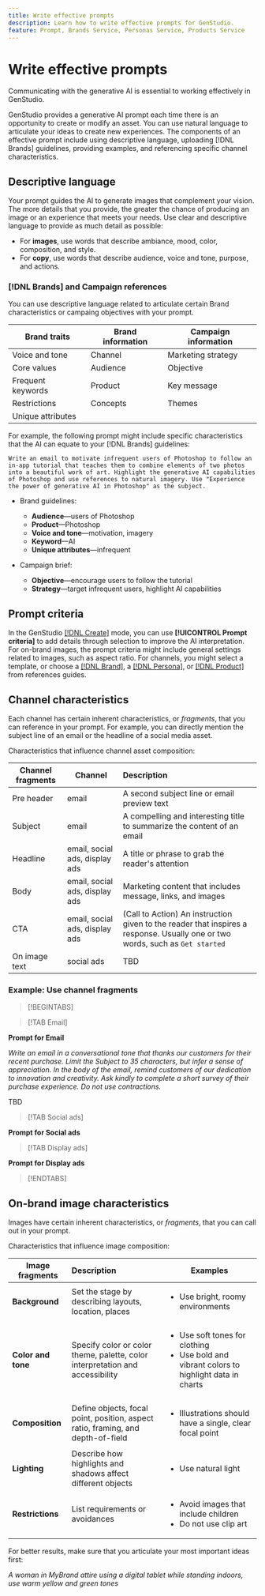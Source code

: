 ```yaml
---
title: Write effective prompts
description: Learn how to write effective prompts for GenStudio.
feature: Prompt, Brands Service, Personas Service, Products Service
---
```


# Write effective prompts

Communicating with the generative AI is essential to working effectively in GenStudio.

GenStudio provides a generative AI prompt each time there is an opportunity to create or modify an asset. You can use natural language to articulate your ideas to create new experiences. The components of an effective prompt include using descriptive language, uploading [!DNL Brands] guidelines, providing examples, and referencing specific channel characteristics.

## Descriptive language

Your prompt guides the AI to generate images that complement your vision. The more details that you provide, the greater the chance of producing an image or an experience that meets your needs. Use clear and descriptive language to provide as much detail as possible:

- For **images**, use words that describe ambiance, mood, color, composition, and style.
- For **copy**, use words that describe audience, voice and tone, purpose, and actions.

### [!DNL Brands] and Campaign references

You can use descriptive language related to articulate certain Brand characteristics or campaing objectives with your prompt.

| Brand traits     | Brand information | Campaign information |
| ---------------- | ----------------- | -------------------- |
| Voice and tone   | Channel           | Marketing strategy   |
| Core values      | Audience          | Objective            |
| Frequent keywords | Product          | Key message          |
| Restrictions     | Concepts          | Themes               |
| Unique attributes | | |

For example, the following prompt might include specific characteristics that the AI can equate to your [!DNL Brands] guidelines:

```terminal
Write an email to motivate infrequent users of Photoshop to follow an in-app tutorial that teaches them to combine elements of two photos into a beautiful work of art. Highlight the generative AI capabilities of Photoshop and use references to natural imagery. Use "Experience the power of generative AI in Photoshop" as the subject.
```

- Brand guidelines:

  - **Audience**—users of Photoshop
  - **Product**—Photoshop
  - **Voice and tone**—motivation, imagery
  - **Keyword**—AI
  - **Unique attributes**—infrequent

- Campaign brief:

  - **Objective**—encourage users to follow the tutorial
  - **Strategy**—target infrequent users, highlight AI capabilities

## Prompt criteria

In the GenStudio [[!DNL Create]](./create/overview.md) mode, you can use **[!UICONTROL Prompt criteria]** to add details through selection to improve the AI interpretation. For on-brand images, the prompt criteria might include general settings related to images, such as aspect ratio. For channels, you might select a template, or choose a [[!DNL Brand]](../user-guide/references/brands.md), a [[!DNL Persona]](../user-guide/references/personas.md), or [[!DNL Product]](../user-guide/references/products.md) from references guides.

## Channel characteristics

Each channel has certain inherent characteristics, or _fragments_, that you can reference in your prompt. For example, you can directly mention the subject line of an email or the headline of a social media asset.

Characteristics that influence channel asset composition:

| Channel fragments | Channel   | Description |
| ------------------| --------- | :---------- |
| Pre header        | email | A second subject line or email preview text |
| Subject           | email | A compelling and interesting title to summarize the content of an email |
| Headline          | email, social ads, display ads | A title or phrase to grab the reader's attention |
| Body              | email, social ads, display ads | Marketing content that includes message, links, and images |
| CTA               | email, social ads, display ads | (Call to Action) An instruction given to the reader that inspires a response. Usually one or two words, such as `Get started` |
| On image text     | social ads | TBD |

### Example: Use channel fragments

>[!BEGINTABS]

>[!TAB Email]

**Prompt for Email**

_Write an email in a conversational tone that thanks our customers for their recent purchase. Limit the Subject to 35 characters, but infer a sense of appreciation. In the body of the email, remind customers of our dedication to innovation and creativity. Ask kindly to complete a short survey of their purchase experience. Do not use contractions._

TBD

>[!TAB Social ads]

**Prompt for Social ads**

>[!TAB Display ads]

**Prompt for Display ads**

>[!ENDTABS]

## On-brand image characteristics

Images have certain inherent characteristics, or _fragments_, that you can call out in your prompt.

Characteristics that influence image composition:

| Image fragments    | Description | Examples |
| ------------------ | :---------- | -------- |
| **Background**     | Set the stage by describing layouts, location, places | <ul><li>Use bright, roomy environments</li></ul> |
| **Color and tone** | Specify color or color theme, palette, color interpretation and accessibility | <ul><li>Use soft tones for clothing</li><li>Use bold and vibrant colors to highlight data in charts</li></ul> |
| **Composition**    | Define objects, focal point, position, aspect ratio, framing, and depth-of-field | <ul><li>Illustrations should have a single, clear focal point</li></ul> |
| **Lighting**       | Describe how highlights and shadows affect different objects| <ul><li>Use natural light</li></ul> |
| **Restrictions**   | List requirements or avoidances | <ul><li>Avoid images that include children</li><li>Do not use clip art</li></ul> |

For better results, make sure that you articulate your most important ideas first:

_A woman in MyBrand attire using a digital tablet while standing indoors, use warm yellow and green tones_
